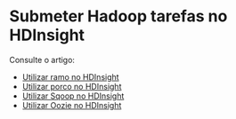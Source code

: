 <properties
    pageTitle="Submeter Hadoop tarefas no HDInsight | Microsoft Azure"
    description="Saiba como submeter tarefas de Hadoop para Azure HDInsight Hadoop."
    editor="cgronlun"
    manager="jhubbard"
    services="hdinsight"
    documentationCenter=""
    tags="azure-portal"
    authors="mumian"/>

<tags
    ms.service="hdinsight"
    ms.workload="big-data"
    ms.tgt_pltfrm="na"
    ms.devlang="na"
    ms.topic="article"
    ms.date="09/14/2016"
    ms.author="jgao"/>

# <a name="submit-hadoop-jobs-in-hdinsight"></a>Submeter Hadoop tarefas no HDInsight

Consulte o artigo: 

- [Utilizar ramo no HDInsight](hdinsight-use-hive.md)
- [Utilizar porco no HDInsight](hdinsight-use-pig.md)
- [Utilizar Sqoop no HDInsight](hdinsight-use-sqoop.md)
- [Utilizar Oozie no HDInsight](hdinsight-use-oozie.md)
